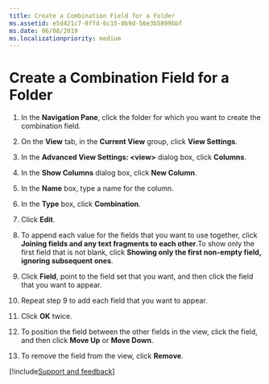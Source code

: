 ```yaml
---
title: Create a Combination Field for a Folder
ms.assetid: e5d421c7-8ffd-6c15-0b9d-56e3b5899bbf
ms.date: 06/08/2019
ms.localizationpriority: medium
---
```



# Create a Combination Field for a Folder

1. In the **Navigation Pane**, click the folder for which you want to create the combination field. 
    
2. On the **View** tab, in the **Current View** group, click **View Settings**. 
    
3. In the **Advanced View Settings: <view&gt;** dialog box, click **Columns**. 
    
4. In the **Show Columns** dialog box, click **New Column**. 
    
5. In the **Name** box, type a name for the column.
    
6. In the **Type** box, click **Combination**. 
    
7. Click **Edit**. 
    
8. To append each value for the fields that you want to use together, click **Joining fields and any text fragments to each other**.To show only the first field that is not blank, click **Showing only the first non-empty field, ignoring subsequent ones**.
    
9. Click **Field**, point to the field set that you want, and then click the field that you want to appear. 
    
10. Repeat step 9 to add each field that you want to appear. 
    
11. Click **OK** twice.
    
12. To position the field between the other fields in the view, click the field, and then click **Move Up** or **Move Down**. 
    
13. To remove the field from the view, click **Remove**.

[!include[Support and feedback](~/includes/feedback-boilerplate.md)]